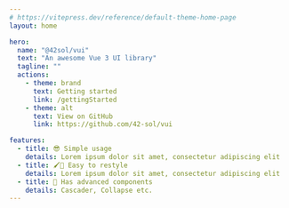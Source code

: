 ```yaml
---
# https://vitepress.dev/reference/default-theme-home-page
layout: home

hero:
  name: "@42sol/vui"
  text: "An awesome Vue 3 UI library"
  tagline: ""
  actions:
    - theme: brand
      text: Getting started
      link: /gettingStarted
    - theme: alt
      text: View on GitHub
      link: https://github.com/42-sol/vui

features:
  - title: 😎 Simple usage
    details: Lorem ipsum dolor sit amet, consectetur adipiscing elit
  - title: 🖌️🎨 Easy to restyle
    details: Lorem ipsum dolor sit amet, consectetur adipiscing elit
  - title: 🧩 Has advanced components
    details: Cascader, Collapse etc.
---
```


